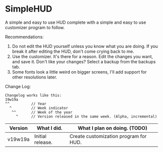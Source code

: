 
# SimpleHUD

A simple and easy to use HUD complete with a simple and easy to use customizer program to follow.

Recommendations:
1. Do not edit the HUD yourself unless you know what you are doing. If you break it after editing the HUD, don't come crying back to me.
2. Use the customizer. It's there for a reason. Edit the changes you want, and save it. Don't like your changes? Select a backup from the backups tab.
3. Some fonts look a little weird on bigger screens, I'll add support for other resolutions later.

Change Log:
```
Changelog works like this:
19w19a
^^			// Year
  ^			// Week indicator
   ^^		// Week of the year
     ^		// Version released in the same week. (Alpha, incremental)
```

|Version		| What I did.					| What I plan on doing. (TODO)			|
|---------------|-------------------------------|---------------------------------------|
|v19w19a		| Initial release. 				| Create customization program for HUD.	|
